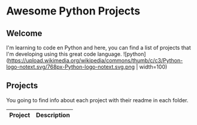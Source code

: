 # Awesome Python Projects
## Welcome
I'm learning to code en Python and here, you can find a list of projects that I'm developing using this great code language. ![python](https://upload.wikimedia.org/wikipedia/commons/thumb/c/c3/Python-logo-notext.svg/768px-Python-logo-notext.svg.png | width=100)


## Projects
You going to find info about each project with their readme in each folder. 

| Project    | Description |
|----------------------|-------------|

